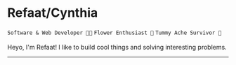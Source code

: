 # Refaat/Cynthia

``Software & Web Developer 👩‍💻`` ``Flower Enthusiast 🌻`` ``Tummy Ache Survivor 🥇``
<br></br>
Heyo, I'm Refaat! I like to build cool things and solving interesting problems. 
<hr></hr>   
